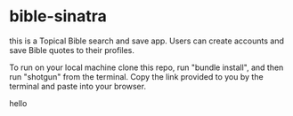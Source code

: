 # bible-sinatra

this is a Topical Bible search and save app. Users can create accounts
and save Bible quotes to their profiles.

To run on your local machine clone this repo, run "bundle install", and then run "shotgun" from the terminal. Copy the link provided to you by the terminal and paste into your browser.

hello